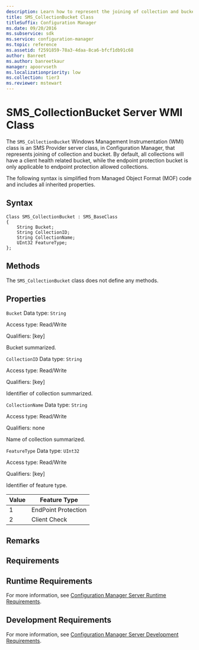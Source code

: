 ```yaml
---
description: Learn how to represent the joining of collection and bucket with the SMS_CollectionBucket class.
title: SMS_CollectionBucket Class
titleSuffix: Configuration Manager
ms.date: 09/20/2016
ms.subservice: sdk
ms.service: configuration-manager
ms.topic: reference
ms.assetid: f2591859-78a3-4daa-8ca6-bfcf1db91c68
author: Banreet
ms.author: banreetkaur
manager: apoorvseth
ms.localizationpriority: low
ms.collection: tier3
ms.reviewer: mstewart
---
```

# SMS_CollectionBucket Server WMI Class
The `SMS_CollectionBucket` Windows Management Instrumentation (WMI) class is an SMS Provider server class, in Configuration Manager, that represents joining of collection and bucket. By default, all collections will have a client health related bucket, while the endpoint protection bucket is only applicable to endpoint protection allowed collections.

 The following syntax is simplified from Managed Object Format (MOF) code and includes all inherited properties.

## Syntax

```
Class SMS_CollectionBucket : SMS_BaseClass
{
    String Bucket;
    String CollectionID;
    String CollectionName;
    UInt32 FeatureType;
};
```

## Methods
 The `SMS_CollectionBucket` class does not define any methods.

## Properties
 `Bucket`
 Data type: `String`

 Access type: Read/Write

 Qualifiers: [key]

 Bucket summarized.

 `CollectionID`
 Data type: `String`

 Access type: Read/Write

 Qualifiers: [key]

 Identifier of collection summarized.

 `CollectionName`
 Data type: `String`

 Access type: Read/Write

 Qualifiers: none

 Name of collection summarized.

 `FeatureType`
 Data type: `UInt32`

 Access type: Read/Write

 Qualifiers: [key]

 Identifier of feature type.

| Value | Feature Type |
| ----- | ------------ |
|1|EndPoint Protection|
|2|Client Check|

## Remarks

## Requirements

## Runtime Requirements
 For more information, see [Configuration Manager Server Runtime Requirements](../../../../../develop/core/reqs/server-runtime-requirements.md).

## Development Requirements
 For more information, see [Configuration Manager Server Development Requirements](../../../../../develop/core/reqs/server-development-requirements.md).
